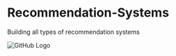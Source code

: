 # Recommendation-Systems
Building all types of recommendation systems

![GitHub Logo](C:/Users/ambat/Desktop/AI_ML/Practise/Hands-On-Recommendation-Systems-with-Python-master/Types_RS.jpg)

